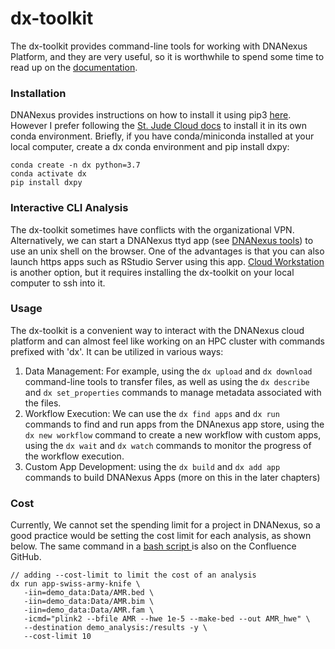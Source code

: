 # dx-toolkit

The dx-toolkit provides command-line tools for working with DNANexus Platform, and they are very useful, so it is worthwhile to spend some time to read up on the [documentation](https://documentation.dnanexus.com/user/helpstrings-of-sdk-command-line-utilities).&#x20;

### Installation

DNANexus provides instructions on how to install it using pip3 [here](https://documentation.dnanexus.com/downloads). However I prefer following the [St. Jude Cloud docs](https://university.stjude.cloud/docs/genomics-platform/analyzing-data/creating-a-cloud-app/) to install it in its own conda environment. Briefly, if you have conda/miniconda installed at your local computer, create a dx conda environment and pip install dxpy:

```
conda create -n dx python=3.7
conda activate dx
pip install dxpy
```

### Interactive CLI Analysis

The dx-toolkit sometimes have conflicts with the organizational VPN. Alternatively, we can start a DNANexus ttyd app (see [DNANexus tools](https://documentation.dnanexus.com/user/running-apps-and-workflows/tools-list)) to use an unix shell on the browser. One of the advantages is that you can also launch https apps such as RStudio Server using this app.  [Cloud Workstation ](https://documentation.dnanexus.com/developer/cloud-workstation)is another option, but it requires installing the dx-toolkit on your local computer to ssh into it.&#x20;

### Usage

The dx-toolkit is a convenient way to interact with the DNANexus cloud platform and can almost feel like working on an HPC cluster with commands prefixed with 'dx'. It can be utilized in various ways:

1. Data Management: For example, using the `dx upload` and `dx download` command-line tools to transfer files, as well as  using the `dx describe` and `dx set_properties` commands to manage metadata associated with the files.
2. Workflow Execution: We can use  the `dx find apps` and `dx run` commands to find and run apps from the DNAnexus app store,  using the `dx new workflow` command to create a new workflow with custom apps, using the `dx wait` and `dx watch` commands to monitor the progress of the workflow execution.&#x20;
3. Custom App Development: using the `dx build` and `dx add app` commands to build DNANexus Apps (more on this in the later chapters)

### Cost

Currently, We cannot set the spending limit for a project in DNANexus, so a good practice would be setting the cost limit for each analysis, as shown below. The same command in a [bash script ](https://github.com/confluence-breast-cancer-consortia/dnanexus\_demo/blob/main/scripts/run\_plink.sh)is also on the Confluence GitHub.

```
// adding --cost-limit to limit the cost of an analysis
dx run app-swiss-army-knife \
   -iin=demo_data:Data/AMR.bed \
   -iin=demo_data:Data/AMR.bim \
   -iin=demo_data:Data/AMR.fam \
   -icmd="plink2 --bfile AMR --hwe 1e-5 --make-bed --out AMR_hwe" \
   --destination demo_analysis:/results -y \
   --cost-limit 10
```

